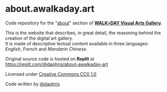 # about.awalkaday.art
Code repository for the "[about](https://about.awalkaday.art)" section of [**WALK≡DAY Visual Arts Gallery**](https://awalkaday.art). 

This is the website that describes, in great detail, the reasoning behind the creation of the digital art gallery.   
It is made of descriptive textual content available in three languages: *English*, *French* and *Mandarin Chinese*. 

Original source code is hosted on **Replit** at https://replit.com/@daqhris/about-awalkaday-art 

Licensed under [Creative Commons CC0 1.0](/LICENSE)

Code written by [@daqhris](https://github.com/daqhris) 

